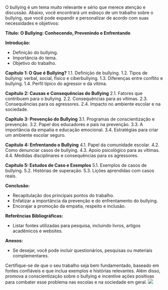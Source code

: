  O bullying é um tema muito relevante e sério que merece atenção e discussão. Abaixo, você encontrará um esboço de um trabalho sobre o bullying, que você pode expandir e personalizar de acordo com suas necessidades e objetivos:

**Título:** **O Bullying: Conhecendo, Prevenindo e Enfrentando**

**Introdução:**
- Definição do bullying.
- Importância do tema.
- Objetivo do trabalho.

**Capítulo 1: O Que é Bullying?**
1.1. Definição de bullying.
1.2. Tipos de bullying: verbal, social, físico e ciberbullying.
1.3. Diferenças entre conflito e bullying.
1.4. Perfil típico do agressor e da vítima.

**Capítulo 2: Causas e Consequências do Bullying**
2.1. Fatores que contribuem para o bullying.
2.2. Consequências para as vítimas.
2.3. Consequências para os agressores.
2.4. Impacto no ambiente escolar e na sociedade.

**Capítulo 3: Prevenção do Bullying**
3.1. Programas de conscientização e prevenção.
3.2. Papel dos educadores e pais na prevenção.
3.3. A importância da empatia e educação emocional.
3.4. Estratégias para criar um ambiente escolar seguro.

**Capítulo 4: Enfrentando o Bullying**
4.1. Papel da comunidade escolar.
4.2. Como denunciar casos de bullying.
4.3. Apoio psicológico para as vítimas.
4.4. Medidas disciplinares e consequências para os agressores.

**Capítulo 5: Estudos de Caso e Exemplos**
5.1. Exemplos de casos de bullying.
5.2. Histórias de superação.
5.3. Lições aprendidas com casos reais.

**Conclusão:**
- Recapitulação dos principais pontos do trabalho.
- Enfatizar a importância da prevenção e do enfrentamento do bullying.
- Encorajar a promoção da empatia, respeito e inclusão.

**Referências Bibliográficas:**
- Listar fontes utilizadas para pesquisa, incluindo livros, artigos acadêmicos e websites.

**Anexos:**
- Se desejar, você pode incluir questionários, pesquisas ou materiais complementares.

Certifique-se de que o seu trabalho seja bem fundamentado, baseado em fontes confiáveis e que inclua exemplos e histórias relevantes. Além disso, promova a conscientização sobre o bullying e incentive ações positivas para combater esse problema nas escolas e na sociedade em geral.
![](https://www.google.com/url?sa=i&url=https%3A%2F%2Fwww.ubatuba.sp.gov.br%2Fnoticias%2Fcampanha-contra-bullying%2F&psig=AOvVaw0jM6e8ecmHZAknJSNxFdXL&ust=1698321444416000&source=images&cd=vfe&opi=89978449&ved=0CBEQjRxqFwoTCMjqx8WSkYIDFQAAAAAdAAAAABAJ)
